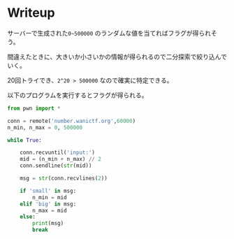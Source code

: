 # Writeup

サーバーで生成された`0~500000` のランダムな値を当てればフラグが得られそう。

間違えたときに、大きいか小さいかの情報が得られるので二分探索で絞り込んでいく。

20回トライでき、`2^20 > 500000` なので確実に特定できる。

以下のプログラムを実行するとフラグが得られる。

```py
from pwn import *

conn = remote('number.wanictf.org',60000)
n_min, n_max = 0, 500000

while True:

    conn.recvuntil('input:')
    mid = (n_min + n_max) // 2
    conn.sendline(str(mid))

    msg = str(conn.recvlines(2))

    if 'small' in msg:
        n_min = mid
    elif 'big' in msg:
        n_max = mid
    else:
        print(msg)
        break
```

<!-- FLAG{b1n@ry_5e@rch_1s_v3ry_f@5t} -->